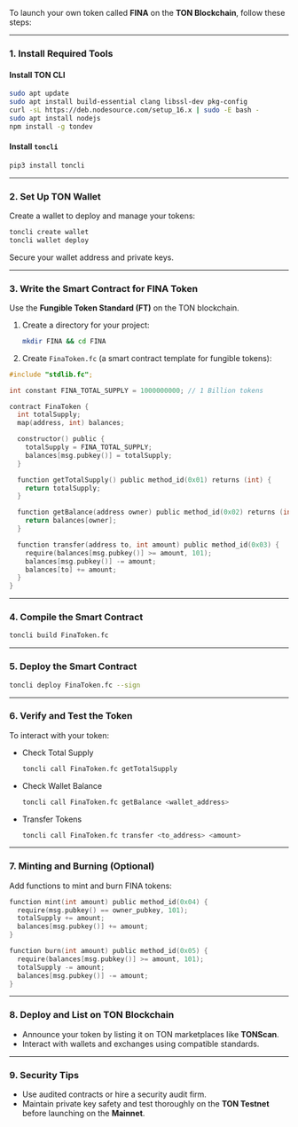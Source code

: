To launch your own token called **FINA** on the **TON Blockchain**, follow these steps:

---

### **1. Install Required Tools**

#### Install TON CLI

```bash
sudo apt update
sudo apt install build-essential clang libssl-dev pkg-config
curl -sL https://deb.nodesource.com/setup_16.x | sudo -E bash -
sudo apt install nodejs
npm install -g tondev
```

#### Install `toncli`

```bash
pip3 install toncli
```

---

### **2. Set Up TON Wallet**

Create a wallet to deploy and manage your tokens:

```bash
toncli create wallet
toncli wallet deploy
```

Secure your wallet address and private keys.

---

### **3. Write the Smart Contract for FINA Token**

Use the **Fungible Token Standard (FT)** on the TON blockchain.

1. Create a directory for your project:

    ```bash
    mkdir FINA && cd FINA
    ```

2. Create `FinaToken.fc` (a smart contract template for fungible tokens):

```c
#include "stdlib.fc";

int constant FINA_TOTAL_SUPPLY = 1000000000; // 1 Billion tokens

contract FinaToken {
  int totalSupply;
  map(address, int) balances;

  constructor() public {
    totalSupply = FINA_TOTAL_SUPPLY;
    balances[msg.pubkey()] = totalSupply;
  }

  function getTotalSupply() public method_id(0x01) returns (int) {
    return totalSupply;
  }

  function getBalance(address owner) public method_id(0x02) returns (int) {
    return balances[owner];
  }

  function transfer(address to, int amount) public method_id(0x03) {
    require(balances[msg.pubkey()] >= amount, 101);
    balances[msg.pubkey()] -= amount;
    balances[to] += amount;
  }
}
```

---

### **4. Compile the Smart Contract**

```bash
toncli build FinaToken.fc
```

---

### **5. Deploy the Smart Contract**

```bash
toncli deploy FinaToken.fc --sign
```

---

### **6. Verify and Test the Token**

To interact with your token:

-   Check Total Supply
    ```bash
    toncli call FinaToken.fc getTotalSupply
    ```
-   Check Wallet Balance
    ```bash
    toncli call FinaToken.fc getBalance <wallet_address>
    ```
-   Transfer Tokens
    ```bash
    toncli call FinaToken.fc transfer <to_address> <amount>
    ```

---

### **7. Minting and Burning (Optional)**

Add functions to mint and burn FINA tokens:

```c
function mint(int amount) public method_id(0x04) {
  require(msg.pubkey() == owner_pubkey, 101);
  totalSupply += amount;
  balances[msg.pubkey()] += amount;
}

function burn(int amount) public method_id(0x05) {
  require(balances[msg.pubkey()] >= amount, 101);
  totalSupply -= amount;
  balances[msg.pubkey()] -= amount;
}
```

---

### **8. Deploy and List on TON Blockchain**

-   Announce your token by listing it on TON marketplaces like **TONScan**.
-   Interact with wallets and exchanges using compatible standards.

---

### **9. Security Tips**

-   Use audited contracts or hire a security audit firm.
-   Maintain private key safety and test thoroughly on the **TON Testnet** before launching on the **Mainnet**.

